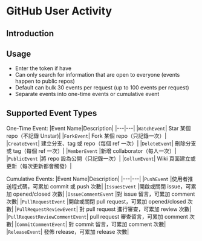 # GitHub User Activity
## Introduction
## Usage

- Enter the token if have
- Can only search for information that are open to everyone (events happen to public repos)
- Default can bulk 30 events per request (up to 100 events per request)
- Separate events into one-time events or cumulative event

## Supported Event Types
One-Time Event:
|Event Name|Description|
|---|---|
|`WatchEvent`| Star 某個 repo（不記錄 Unstar)|
|`ForkEvent`|	Fork 某個 repo（只記錄一次）|
|`CreateEvent`|	建立分支、tag 或 repo（每個 ref 一次）|
|`DeleteEvent`|	刪除分支或 tag（每個 ref 一次）|
|`MemberEvent`	|新增 collaborator（每人一次）|
|`PublicEvent`	|將 repo 設為公開（只記錄一次）|
|`GollumEvent`|	Wiki 頁面建立或更新（每次更新都會觸發）|

Cumulative Events:
|Event Name|Description|
|---|---|
|`PushEvent`	|使用者推送程式碼，可累加 commit 或 push 次數|
|`IssuesEvent`	|開啟或關閉 issue，可累加 opened/closed 次數|
|`IssueCommentEvent`	|對 issue 留言，可累加 comment 次數|
|`PullRequestEvent`	|開啟或關閉 pull request，可累加 opened/closed 次數|
|`PullRequestReviewEvent`|	對 pull request 進行審查，可累加 review 次數|
|`PullRequestReviewCommentEvent`|	pull request 審查留言，可累加 comment 次數|
|`CommitCommentEvent`|	對 commit 留言，可累加 comment 次數|
|`ReleaseEvent`|	發佈 release，可累加 release 次數|